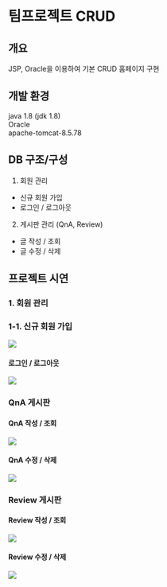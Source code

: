 # 팀프로젝트 CRUD


## 개요
JSP, Oracle을 이용하여 기본 CRUD 홈페이지 구현
## 개발 환경
java 1.8 (jdk 1.8) <br>
Oracle <br>
apache-tomcat-8.5.78 <br>
## DB 구조/구성
1. 회원 관리 <br>
- 신규 회원 가입 <br>
- 로그인 / 로그아웃 <br>
2. 게시판 관리 (QnA, Review)
- 글 작성 / 조회 <br>
- 글 수정 / 삭제 <br>
## 프로젝트 시연
### 1. 회원 관리
### 1-1. 신규 회원 가입
<img src="https://user-images.githubusercontent.com/111734755/209706097-27d5a425-40bf-4f02-ab0c-69b3a4f6e087.gif">

#### 로그인 / 로그아웃
<img src="https://user-images.githubusercontent.com/111734755/209706397-21bc5ce2-d99e-4457-b7e4-f9880d0c7bad.gif">

### QnA 게시판
#### QnA 작성 / 조회
<img src="https://user-images.githubusercontent.com/111734755/209706676-afec9618-4115-4b1f-ac9a-504ba57e2440.gif">

#### QnA 수정 / 삭제
<img src="https://user-images.githubusercontent.com/111734755/209706984-ca6c5eee-2f24-445a-9780-f43b9c06a4af.gif">

### Review 게시판
#### Review 작성 / 조회
<img src="https://user-images.githubusercontent.com/111734755/209707185-c3f8ea93-6da5-43b4-9bf7-ac1f3d5bfa33.gif">

#### Review 수정 / 삭제
<img src="https://user-images.githubusercontent.com/111734755/209707358-231a51cf-1e27-4d68-8f20-90aa58b6fd7f.gif">
